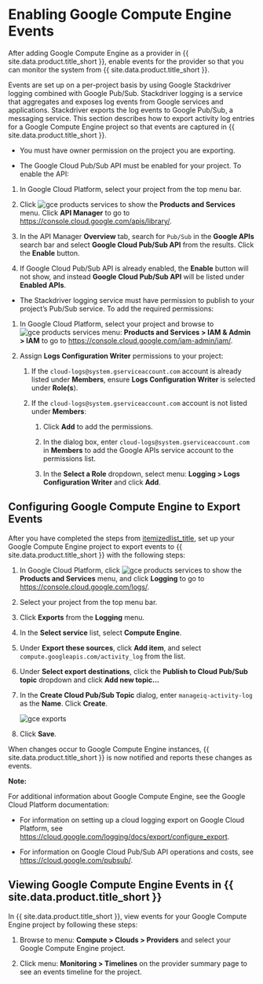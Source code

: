 # Enabling Google Compute Engine Events

After adding Google Compute Engine as a provider in {{ site.data.product.title_short }},
enable events for the provider so that you can monitor the system from
{{ site.data.product.title_short }}.

Events are set up on a per-project basis by using Google Stackdriver
logging combined with Google Pub/Sub. Stackdriver logging is a service
that aggregates and exposes log events from Google services and
applications. Stackdriver exports the log events to Google Pub/Sub, a
messaging service. This section describes how to export activity log
entries for a Google Compute Engine project so that events are captured
in {{ site.data.product.title_short }}.

  - You must have owner permission on the project you are exporting.

  - The Google Cloud Pub/Sub API must be enabled for your project. To
    enable the API:

<!-- end list -->

1.  In Google Cloud Platform, select your project from the top menu bar.

2.  Click ![gce products services](../images/gce-products-services.png) to
    show the **Products and Services** menu. Click **API Manager** to go
    to <https://console.cloud.google.com/apis/library/>.

3.  In the API Manager **Overview** tab, search for `Pub/Sub` in the
    **Google APIs** search bar and select **Google Cloud Pub/Sub API**
    from the results. Click the **Enable** button.

4.  If Google Cloud Pub/Sub API is already enabled, the **Enable**
    button will not show, and instead **Google Cloud Pub/Sub API** will
    be listed under **Enabled APIs**.

<!-- end list -->

  - The Stackdriver logging service must have permission to publish to
    your project’s Pub/Sub service. To add the required permissions:

<!-- end list -->

1.  In Google Cloud Platform, select your project and browse to ![gce
    products services](../images/gce-products-services.png) menu: **Products and Services > IAM & Admin > IAM**
    to go to <https://console.cloud.google.com/iam-admin/iam/>.

2.  Assign **Logs Configuration Writer** permissions to your project:

    1.  If the `cloud-logs@system.gserviceaccount.com` account is
        already listed under **Members**, ensure **Logs Configuration
        Writer** is selected under **Role(s**).

    2.  If the `cloud-logs@system.gserviceaccount.com` account is not
        listed under **Members**:

        1.  Click **Add** to add the permissions.

        2.  In the dialog box, enter
            `cloud-logs@system.gserviceaccount.com` in **Members** to
            add the Google APIs service account to the permissions list.

        3.  In the **Select a Role** dropdown, select menu: **Logging > Logs Configuration Writer**
            and click **Add**.

## Configuring Google Compute Engine to Export Events

After you have completed the steps from
[itemizedlist\_title](#GCE_event_prerequisites), set up your Google
Compute Engine project to export events to {{ site.data.product.title_short }} with the
following steps:

1.  In Google Cloud Platform, click ![gce products
    services](../images/gce-products-services.png) to show the **Products
    and Services** menu, and click **Logging** to go to
    <https://console.cloud.google.com/logs/>.

2.  Select your project from the top menu bar.

3.  Click **Exports** from the **Logging** menu.

4.  In the **Select service** list, select **Compute Engine**.

5.  Under **Export these sources**, click **Add item**, and select
    `compute.googleapis.com/activity_log` from the list.

6.  Under **Select export destinations**, click the **Publish to Cloud
    Pub/Sub topic** dropdown and click **Add new topic…​**

7.  In the **Create Cloud Pub/Sub Topic** dialog, enter
    `manageiq-activity-log` as the **Name**. Click **Create**.

    ![gce exports](../images/gce-exports.png)

8.  Click **Save**.

When changes occur to Google Compute Engine instances, {{ site.data.product.title_short }}
is now notified and reports these changes as events.

**Note:**

For additional information about Google Compute Engine, see the Google
Cloud Platform documentation:

  - For information on setting up a cloud logging export on Google Cloud
    Platform, see
    <https://cloud.google.com/logging/docs/export/configure_export>.

  - For information on Google Cloud Pub/Sub API operations and costs,
    see <https://cloud.google.com/pubsub/>.

## Viewing Google Compute Engine Events in {{ site.data.product.title_short }}

In {{ site.data.product.title_short }}, view events for your Google Compute Engine project
by following these steps:

1.  Browse to menu: **Compute > Clouds > Providers** and select your
    Google Compute Engine project.

2.  Click menu: **Monitoring > Timelines** on the provider summary page to
    see an events timeline for the project.
